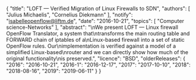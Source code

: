 {
    "title": "LOFT — Verified Migration of Linux Firewalls to SDN",
    "authors": [
        "Julius Michaelis",
        "Cornelius Diekmann"
    ],
    "notify": "isabelleopenflow@liftm.de",
    "date": "2016-10-21",
    "topics": [
        "Computer science-Networks"
    ],
    "abstract": "\nWe present LOFT — Linux firewall OpenFlow Translator, a system that\ntransforms the main routing table and FORWARD chain of iptables of a\nLinux-based firewall into a set of static OpenFlow rules. Our\nimplementation is verified against a model of a simplified Linux-based\nrouter and we can directly show how much of the original functionality\nis preserved.",
    "licence": "BSD",
    "olderReleases": {
        "2016": "2016-10-21",
        "2016-1": "2016-12-17",
        "2017": "2017-10-10",
        "2018": "2018-08-16",
        "2019": "2019-06-11"
    }
}